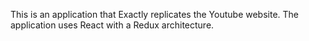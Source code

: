 This is an application that Exactly replicates the Youtube website. The application uses React with a Redux architecture.